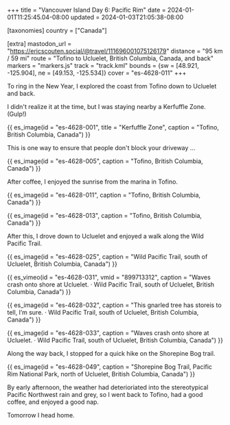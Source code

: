 +++
title = "Vancouver Island Day 6: Pacific Rim"
date = 2024-01-01T11:25:45.04-08:00
updated = 2024-01-03T21:05:38-08:00

[taxonomies]
country = ["Canada"]

[extra]
mastodon_url = "https://ericscouten.social/@travel/111696001075126179"
distance = "95 km / 59 mi"
route = "Tofino to Ucluelet, British Columbia, Canada, and back"
markers = "markers.js"
track = "track.kml"
bounds = {sw = [48.921, -125.904], ne = [49.153, -125.534]}
cover = "es-4628-011"
+++

To ring in the New Year, I explored the coast from Tofino down to Ucluelet and back.

<!-- more -->

I didn't realize it at the time, but I was staying nearby a Kerfuffle Zone. (Gulp!)

{{ es_image(id = "es-4628-001", title = "Kerfuffle Zone", caption = "Tofino, British Columbia, Canada") }}

This is one way to ensure that people don't block your driveway ...

{{ es_image(id = "es-4628-005", caption = "Tofino, British Columbia, Canada") }}

After coffee, I enjoyed the sunrise from the marina in Tofino.

{{ es_image(id = "es-4628-011", caption = "Tofino, British Columbia, Canada") }}

{{ es_image(id = "es-4628-013", caption = "Tofino, British Columbia, Canada") }}

After this, I drove down to Ucluelet and enjoyed a walk along the Wild Pacific Trail.

{{ es_image(id = "es-4628-025", caption = "Wild Pacific Trail, south of Ucluelet, British Columbia, Canada") }}

{{ es_vimeo(id = "es-4628-031", vmid = "899713312", caption = "Waves crash onto shore at Ucluelet. · Wild Pacific Trail, south of Ucluelet, British Columbia, Canada") }}

{{ es_image(id = "es-4628-032", caption = "This gnarled tree has storeis to tell, I’m sure. · Wild Pacific Trail, south of Ucluelet, British Columbia, Canada") }}

{{ es_image(id = "es-4628-033", caption = "Waves crash onto shore at Ucluelet. · Wild Pacific Trail, south of Ucluelet, British Columbia, Canada") }}

Along the way back, I stopped for a quick hike on the Shorepine Bog trail.

{{ es_image(id = "es-4628-049", caption = "Shorepine Bog Trail, Pacific Rim National Park, north of Ucluelet, British Columbia, Canada") }}

By early afternoon, the weather had deterioriated into the stereotypical Pacific Northwest rain and grey, so I went back to Tofino, had a good coffee, and enjoyed a good nap.

Tomorrow I head home.

